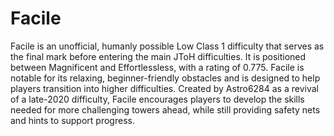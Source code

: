 # Facile

Facile is an unofficial, humanly possible Low Class 1 difficulty that serves as the final mark before entering the main JToH difficulties. It is positioned between Magnificent and Effortlessless, with a rating of 0.775. Facile is notable for its relaxing, beginner-friendly obstacles and is designed to help players transition into higher difficulties. Created by Astro6284 as a revival of a late-2020 difficulty, Facile encourages players to develop the skills needed for more challenging towers ahead, while still providing safety nets and hints to support progress.